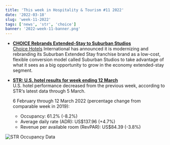 ```yaml
---
title: 'This week in Hospitality & Tourism #11 2022'
date: '2022-03-18'
slug: 'week-11-2022'
tags: ['news', 'str', 'choice']
banner: '2022-week-11-banner.png'
---
```


- **[CHOICE Rebrands Extended-Stay to Suburban Studios](https://www.hotelsmag.com/news/choice-rebrands-extended-stay-to-suburban-studios/)**  
  [Choice Hotels](https://www.choicehotels.com/) International has announced it is modernizing and rebranding its Suburban Extended Stay franchise brand as a low-cost, flexible conversion model called Suburban Studios to take advantage of what it sees as a big opportunity to grow in the economy extended-stay segment.

- **[STR: U.S. hotel results for week ending 12 March](https://str.com/press-release/str-us-hotel-results-week-ending-12-march)**  
  U.S. hotel performance decreased from the previous week, according to STR‘s latest data through 5 March.
  
  6 February through 12 March 2022 (percentage change from comparable week in 2019):

  - Occupancy: 61.2% (-8.2%)
  - Average daily rate (ADR): US$137.96 (+4.7%)
  - Revenue per available room (RevPAR): US$84.39 (-3.8%)

![STR Occupancy Data](/images/blogimages/2022-week-10-occupancy.png)
